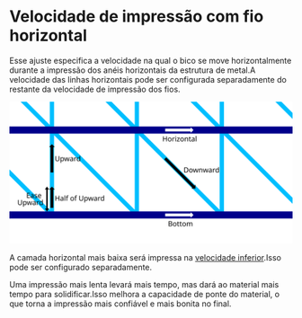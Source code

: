 Velocidade de impressão com fio horizontal
====
Esse ajuste especifica a velocidade na qual o bico se move horizontalmente durante a impressão dos anéis horizontais da estrutura de metal.A velocidade das linhas horizontais pode ser configurada separadamente do restante da velocidade de impressão dos fios.

![Onde as diferentes velocidades de impressão de roscas se aplicam](../images/wireframe_printspeed.svg)

A camada horizontal mais baixa será impressa na [velocidade inferior](Wireframe_printspeed_bottom.md).Isso pode ser configurado separadamente.

Uma impressão mais lenta levará mais tempo, mas dará ao material mais tempo para solidificar.Isso melhora a capacidade de ponte do material, o que torna a impressão mais confiável e mais bonita no final.